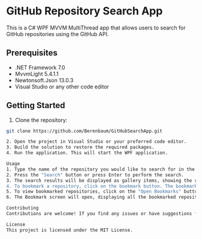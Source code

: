 # GitHub Repository Search App

This is a C# WPF MVVM MultiThread app that allows users to search for GitHub repositories using the GitHub API.

## Prerequisites

- .NET Framework 7.0
- MvvmLight 5.4.1.1
- Newtonsoft.Json 13.0.3
- Visual Studio or any other code editor

## Getting Started

1. Clone the repository:
```bash
git clone https://github.com/Berenbaum/GitHubSearchApp.git

2. Open the project in Visual Studio or your preferred code editor.
3. Build the solution to restore the required packages.
4. Run the application. This will start the WPF application.

Usage
1. Type the name of the repository you would like to search for in the search box.
2. Press the "Search" button or press Enter to perform the search.
3. The search results will be displayed as gallery items, showing the repository name, owner's avatar, and a bookmark button.
4. To bookmark a repository, click on the bookmark button. The bookmarked repository will be stored in the user's session.
5. To view bookmarked repositories, click on the "Open Bookmarks" button.
6. The Bookmark screen will open, displaying all the bookmarked repositories.

Contributing
Contributions are welcome! If you find any issues or have suggestions for improvements, please feel free to open an issue or submit a pull request.

License
This project is licensed under the MIT License.
